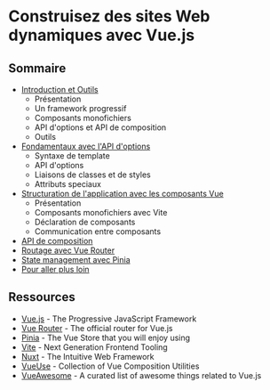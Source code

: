 
# Construisez des sites Web dynamiques avec Vue.js

## Sommaire

- [Introduction et Outils](1-introduction.md)
  - Présentation
  - Un framework progressif
  - Composants monofichiers
  - API d'options et API de composition
  - Outils
- [Fondamentaux avec l'API d'options](2-essentials.md)
  - Syntaxe de template
  - API d'options
  - Liaisons de classes et de styles
  - Attributs speciaux
- [Structuration de l'application avec les composants Vue](3-components.md)
  - Présentation
  - Composants monofichiers avec Vite
  - Déclaration de composants
  - Communication entre composants
- [API de composition](4-composition-api.md)
- [Routage avec Vue Router](5-vue-router.md)
- [State management avec Pinia](6-pinia.md)
- [Pour aller plus loin](7-misc.md)

## Ressources

- [Vue.js](https://vuejs.org) - The Progressive JavaScript Framework
- [Vue Router](https://router.vuejs.org) - The official router for Vue.js
- [Pinia](https://pinia.vuejs.org/) - The Vue Store that you will enjoy using
- [Vite](https://vitejs.dev/) - Next Generation Frontend Tooling
- [Nuxt](https://nuxt.com/) - The Intuitive Web Framework
- [VueUse](https://vueuse.org/) - Collection of Vue Composition Utilities
- [VueAwesome](https://next.awesome-vue.js.org/) - A curated list of awesome things related to Vue.js
